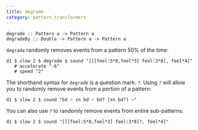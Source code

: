 ```yaml
---
title: degrade
category: pattern_transformers
---
```


~~~~ {haskell}
degrade :: Pattern a -> Pattern a
degradeBy :: Double -> Pattern a -> Pattern a
~~~~

`degrade` randomly removes events from a pattern 50% of the time:

~~~~ {haskell}
d1 $ slow 2 $ degrade $ sound "[[[feel:5*8,feel*3] feel:3*8], feel*4]"
   # accelerate "-6"
   # speed "2"
~~~~

The shorthand syntax for `degrade` is a question mark: `?`. Using `?`
will allow you to randomly remove events from a portion of a pattern:

~~~~ {haskell}
d1 $ slow 2 $ sound "bd ~ sn bd ~ bd? [sn bd?] ~"
~~~~

You can also use `?` to randomly remove events from entire sub-patterns:

~~~~ {haskell}
d1 $ slow 2 $ sound "[[[feel:5*8,feel*3] feel:3*8]?, feel*4]"
~~~~
